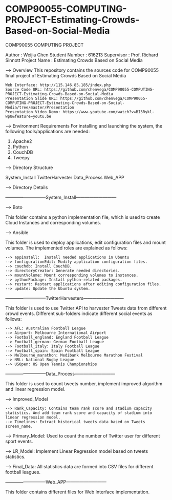 # COMP90055-COMPUTING-PROJECT-Estimating-Crowds-Based-on-Social-Media

COMP90055 COMPUTING PROJECT

Author :  Weijia Chen
Student Number : 616213
Supervisor : Prof. Richard Sinnott
Project Name : Estimating Crowds Based on Social Media

--> Overview 
This repository contains the sources code for COMP90055 final project of Estimating Crowds Based on Social Media

    Web Interface: http://115.146.85.185/index.php
    Source Code URL: https://github.com/chenvega/COMP90055-COMPUTING-PROJECT-Estimating-Crowds-Based-on-Social-Media
    Presentation Slide URL: https://github.com/chenvega/COMP90055-COMPUTING-PROJECT-Estimating-Crowds-Based-on-Social-Media/tree/master/Presentation
    Presentation Video Demo: https://www.youtube.com/watch?v=BI3Rykl-wpU&feature=youtu.be


--> Environment Requirements
For installing and launching the system, the following tools/applications are needed:

1. Apache2
2. Python
3. CouchDB
4. Tweepy


--> Directory Structure

System_Install
TwitterHarvester
Data_Process
Web_APP



--> Directory Details

—————————System_Install—————————

--> Boto

This folder contains a python implementation file, which is used to create Cloud Instances and corresponding volumes.

--> Ansible 

This folder is used to deploy applications, edit configuration files and mount volumes. The implemented roles are explained as follows:

    --> appinstall:  Install needed applications in Ubuntu
    --> fonfigurationEdit: Modify application configuration files.
    --> couchdb: Install CouchDB.
    --> directoryCreator: Generate needed directories.
    --> mountVolume: Mount corresponding volumes to instances.
    --> pythonPackage: Install python-related packages.
    --> restart: Restart applications after editing configuration files.
    --> update: Update the Ubuntu system.

—————————TwitterHarvesters—————————

This folder is used to use Twitter API to harvester Tweets data from different crowd events. Different sub-folders indicate different social events as follows:

    --> AFL: Australian Football League
    --> Airport: Melbourne International Airport
    --> Football_england: England Football League
    --> Football_german: German Football League
    --> Football_italy: Italy Football League
    --> Football_spain: Spain Football League
    --> Melbourne_marathon: Medibank Melbourne Marathon Festival
    --> NRL: National Rugby League
    --> USOpen: US Open Tennis Championships


—————————Data_Process—————————

This folder is used to count tweets number, implement improved algorithm and linear regression model.

--> Improved_Model

    --> Rank_Capacity: Contains team rank score and stadium capacity statistics. And add team rank score and capacity of stadium into linear regression model.
    --> Timelines: Extract historical tweets data based on Tweets screen_name.

--> Primary_Model: Used to count the number of Twitter user for different sport events.

--> LR_Model: Implement Linear Regression model based on tweets statistics.

--> Final_Data: All statistics data are formed into CSV files for different football leagues.

—————————Web_APP—————————

This folder contains different files for Web Interface implementation.
